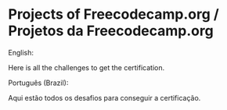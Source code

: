 # Projects of Freecodecamp.org / Projetos da Freecodecamp.org

English:

Here is all the challenges to get the certification.

Português (Brazil):

Aqui estão todos os desafios para conseguir a certificação.
